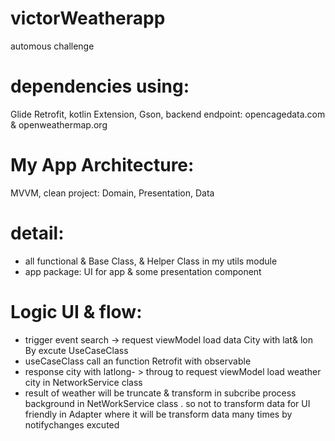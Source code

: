 # victorWeatherapp
automous challenge
# dependencies using: 
Glide
Retrofit,
kotlin Extension,
Gson,
backend endpoint: opencagedata.com & openweathermap.org

# My App Architecture:
MVVM,
clean project: Domain, Presentation, Data
# detail:
- all functional & Base Class, & Helper Class in my utils module
- app package: UI for app & some presentation component
# Logic UI & flow:  
- trigger event search -> request viewModel load data City with lat& lon By excute UseCaseClass
- useCaseClass call an function Retrofit with observable 
- response city with latlong- > throug to request viewModel load weather city in NetworkService class
- result of weather will be truncate & transform in subcribe process background in NetWorkService class . so not to transform data for UI friendly in Adapter where it will be transform data many times by notifychanges excuted
